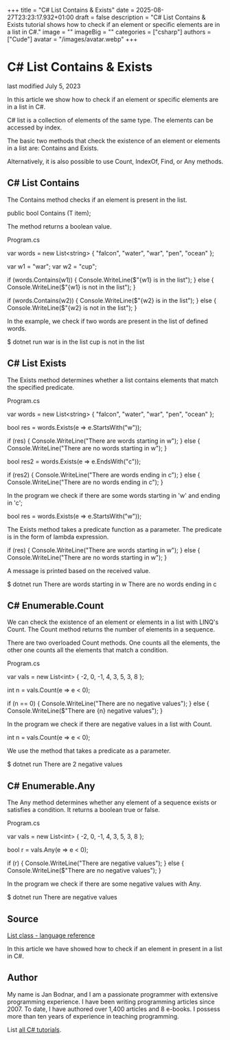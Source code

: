 +++
title = "C# List Contains & Exists"
date = 2025-08-27T23:23:17.932+01:00
draft = false
description = "C# List Contains & Exists tutorial shows
how to check if an element or specific elements are in a list in C#."
image = ""
imageBig = ""
categories = ["csharp"]
authors = ["Cude"]
avatar = "/images/avatar.webp"
+++

# C# List Contains &amp; Exists

last modified July 5, 2023

 

In this article we show how to check if an element or specific elements are in a
list in C#.

C# list is a collection of elements of the same type. The elements can be
accessed by index.

The basic two methods that check the existence of an element or elements in a
list are: Contains and Exists. 

Alternatively, it is also possible to use Count,
IndexOf, Find, or Any methods.

## C# List Contains

The Contains method checks if an element is present in the list.

public bool Contains (T item);

The method returns a boolean value.

Program.cs
  

var words = new List&lt;string&gt; { "falcon", "water", "war", "pen", "ocean" };

var w1 = "war";
var w2 = "cup";

if (words.Contains(w1))
{
    Console.WriteLine($"{w1} is in the list");
}
else
{
    Console.WriteLine($"{w1} is not in the list");
}

if (words.Contains(w2))
{
    Console.WriteLine($"{w2} is in the list");
}
else
{
    Console.WriteLine($"{w2} is not in the list");
}

In the example, we check if two words are present in the list of defined words.

$ dotnet run
war is in the list
cup is not in the list

## C# List Exists

The Exists method determines whether a list contains elements that
match the specified predicate.

Program.cs
  

var words = new List&lt;string&gt; { "falcon", "water", "war", "pen", "ocean" };

bool res = words.Exists(e =&gt; e.StartsWith("w"));

if (res)
{
    Console.WriteLine("There are words starting in w");
} else
{
    Console.WriteLine("There are no words starting in w");
}

bool res2 = words.Exists(e =&gt; e.EndsWith("c"));

if (res2)
{
    Console.WriteLine("There are words ending in c");
} else
{
    Console.WriteLine("There are no words ending in c");
}

In the program we check if there are some words starting in 'w' and ending in
'c';

bool res = words.Exists(e =&gt; e.StartsWith("w"));

The Exists method takes a predicate function as a parameter. The 
predicate is in the form of lambda expression.

if (res)
{
    Console.WriteLine("There are words starting in w");
} else
{
    Console.WriteLine("There are no words starting in w");
}

A message is printed based on the received value.

$ dotnet run
There are words starting in w
There are no words ending in c

## C# Enumerable.Count

We can check the existence of an element or elements in a list with LINQ's 
Count. The Count method returns the number of elements
in a sequence.

There are two overloaded Count methods. One counts all the
elements, the other one counts all the elements that match a condition.

Program.cs
  

var vals = new List&lt;int&gt; { -2, 0, -1, 4, 3, 5, 3, 8 };

int n = vals.Count(e =&gt; e &lt; 0);

if (n == 0)
{
    Console.WriteLine("There are no negative values");
} else 
{
    Console.WriteLine($"There are {n} negative values");
}

In the program we check if there are negative values in a list with
Count.

int n = vals.Count(e =&gt; e &lt; 0);

We use the method that takes a predicate as a parameter.

$ dotnet run
There are 2 negative values

## C# Enumerable.Any

The Any method determines whether any element of a sequence exists
or satisfies a condition. It returns a boolean true or false.

Program.cs
  

var vals = new List&lt;int&gt; { -2, 0, -1, 4, 3, 5, 3, 8 };

bool r = vals.Any(e =&gt; e &lt; 0);

if (r)
{
    Console.WriteLine("There are negative values");
} else 
{
    Console.WriteLine($"There are no negative values");
}

In the program we check if there are some negative values with Any.

$ dotnet run
There are negative values

## Source

[List class - language reference](https://learn.microsoft.com/en-us/dotnet/api/system.collections.generic.list-1?view=net-8.0)

In this article we have showed how to check if an element in present in a list
in C#.

## Author

My name is Jan Bodnar, and I am a passionate programmer with extensive
programming experience. I have been writing programming articles since 2007.
To date, I have authored over 1,400 articles and 8 e-books. I possess more
than ten years of experience in teaching programming.

List [all C# tutorials](/csharp/).